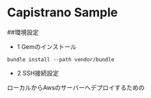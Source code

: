 # Capistrano Sample

##環境設定

* 1 Gemのインストール

```
bundle install --path vendor/bundle
```

* 2 SSH接続設定

ローカルからAwsのサーバーへデプロイするための

```

```